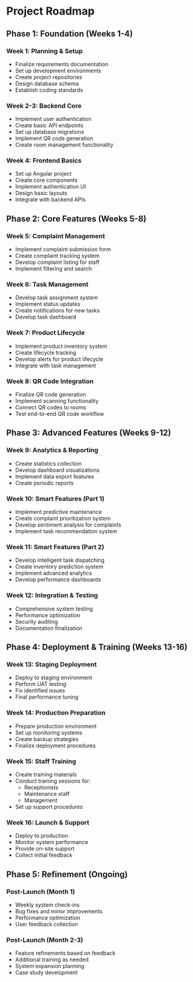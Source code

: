 # Project Roadmap

## Phase 1: Foundation (Weeks 1-4)

### Week 1: Planning & Setup
- Finalize requirements documentation
- Set up development environments
- Create project repositories
- Design database schema
- Establish coding standards

### Week 2-3: Backend Core
- Implement user authentication
- Create basic API endpoints
- Set up database migrations
- Implement QR code generation
- Create room management functionality

### Week 4: Frontend Basics
- Set up Angular project
- Create core components
- Implement authentication UI
- Design basic layouts
- Integrate with backend APIs

## Phase 2: Core Features (Weeks 5-8)

### Week 5: Complaint Management
- Implement complaint submission form
- Create complaint tracking system
- Develop complaint listing for staff
- Implement filtering and search

### Week 6: Task Management
- Develop task assignment system
- Implement status updates
- Create notifications for new tasks
- Develop task dashboard

### Week 7: Product Lifecycle
- Implement product inventory system
- Create lifecycle tracking
- Develop alerts for product lifecycle
- Integrate with task management

### Week 8: QR Code Integration
- Finalize QR code generation
- Implement scanning functionality
- Connect QR codes to rooms
- Test end-to-end QR code workflow

## Phase 3: Advanced Features (Weeks 9-12)

### Week 9: Analytics & Reporting
- Create statistics collection
- Develop dashboard visualizations
- Implement data export features
- Create periodic reports

### Week 10: Smart Features (Part 1)
- Implement predictive maintenance
- Create complaint prioritization system
- Develop sentiment analysis for complaints
- Implement task recommendation system

### Week 11: Smart Features (Part 2)
- Develop intelligent task dispatching
- Create inventory prediction system
- Implement advanced analytics
- Develop performance dashboards

### Week 12: Integration & Testing
- Comprehensive system testing
- Performance optimization
- Security auditing
- Documentation finalization

## Phase 4: Deployment & Training (Weeks 13-16)

### Week 13: Staging Deployment
- Deploy to staging environment
- Perform UAT testing
- Fix identified issues
- Final performance tuning

### Week 14: Production Preparation
- Prepare production environment
- Set up monitoring systems
- Create backup strategies
- Finalize deployment procedures

### Week 15: Staff Training
- Create training materials
- Conduct training sessions for:
  - Receptionists
  - Maintenance staff
  - Management
- Set up support procedures

### Week 16: Launch & Support
- Deploy to production
- Monitor system performance
- Provide on-site support
- Collect initial feedback

## Phase 5: Refinement (Ongoing)

### Post-Launch (Month 1)
- Weekly system check-ins
- Bug fixes and minor improvements
- Performance optimization
- User feedback collection

### Post-Launch (Month 2-3)
- Feature refinements based on feedback
- Additional training as needed
- System expansion planning
- Case study development 